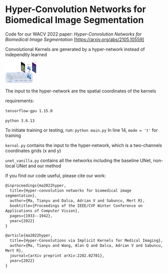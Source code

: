 # Hyper-Convolution Networks for Biomedical Image Segmentation
Code for our WACV 2022 paper: *Hyper-Convolution Networks for Biomedical Image Segmentation* [https://arxiv.org/abs/2105.10559] 

Convolutional Kernels are generated by a hyper-network instead of independtly learned

<img src="https://github.com/tym002/Hyper-Convolution/blob/main/figure1_architecture.png" width="100">

The input to the hyper-network are the spatial coordinates of the kernels

requirements: 

`tensorflow-gpu 1.15.0`

`python 3.6.13`


To initiate training or testing, run:
`python main.py`
In line 14, `mode = 't'` for training

`kernal.py` contains the input to the hyper-network, which is a two-channels coordinates grids (x and y)

`unet_vanilla.py` contains all the networks including the baseline UNet, non-local UNet and our method  


If you find our code useful, please cite our work: 
```
@inproceedings{ma2022hyper,
  title={Hyper-convolution networks for biomedical image segmentation},
  author={Ma, Tianyu and Dalca, Adrian V and Sabuncu, Mert R},
  booktitle={Proceedings of the IEEE/CVF Winter Conference on Applications of Computer Vision},
  pages={1933--1942},
  year={2022}
}
```
```
@article{ma2022hyper,
  title={Hyper-Convolutions via Implicit Kernels for Medical Imaging},
  author={Ma, Tianyu and Wang, Alan Q and Dalca, Adrian V and Sabuncu, Mert R},
  journal={arXiv preprint arXiv:2202.02701},
  year={2022}
}
```
